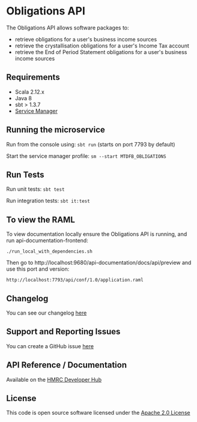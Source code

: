 Obligations API
========================
The Obligations API allows software packages to:

- retrieve obligations for a user's business income sources
- retrieve the crystallisation obligations for a user's Income Tax account
- retrieve the End of Period Statement obligations for a user's business income sources

## Requirements

- Scala 2.12.x
- Java 8
- sbt > 1.3.7
- [Service Manager](https://github.com/hmrc/service-manager)

## Running the microservice
Run from the console using: `sbt run` (starts on port 7793 by default)

Start the service manager profile: `sm --start MTDFB_OBLIGATIONS`
 
## Run Tests
Run unit tests: `sbt test`

Run integration tests: `sbt it:test`

## To view the RAML
To view documentation locally ensure the Obligations API is running, and run api-documentation-frontend:

```
./run_local_with_dependencies.sh
```

Then go to http://localhost:9680/api-documentation/docs/api/preview and use this port and version:

```
http://localhost:7793/api/conf/1.0/application.raml
```

## Changelog

You can see our changelog [here](https://github.com/hmrc/income-tax-mtd-changelog/wiki)

## Support and Reporting Issues

You can create a GitHub issue [here](https://github.com/hmrc/income-tax-mtd-changelog/issues)

## API Reference / Documentation 
Available on the [HMRC Developer Hub](https://https://developer.service.hmrc.gov.uk/api-documentation/docs/api/service/obligations-api/1.0)


## License
This code is open source software licensed under the [Apache 2.0 License]("http://www.apache.org/licenses/LICENSE-2.0.html")
